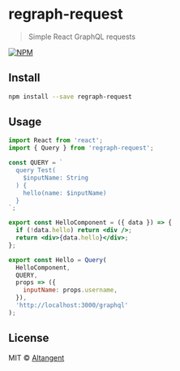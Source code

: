 # regraph-request

> Simple React GraphQL requests

[![NPM](https://img.shields.io/npm/v/regraph-request.svg)](https://www.npmjs.com/package/regraph-request)

## Install

```bash
npm install --save regraph-request
```

## Usage

```jsx
import React from 'react';
import { Query } from 'regraph-request';

const QUERY = `
  query Test(
    $inputName: String
  ) {
    hello(name: $inputName)
  }
`;

export const HelloComponent = ({ data }) => {
  if (!data.hello) return <div />;
  return <div>{data.hello}</div>;
};

export const Hello = Query(
  HelloComponent,
  QUERY,
  props => ({
    inputName: props.username,
  }),
  'http://localhost:3000/graphql'
);
```

## License

MIT © [Altangent](https://github.com/altangent)
